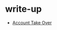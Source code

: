 # write-up
- [Account Take Over](https://infosecwriteups.com/account-take-over-through-reset-password-token-leaked-in-response-2500-reward-b643f97a7c67)
